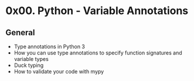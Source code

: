 # 0x00. Python - Variable Annotations

## General

- Type annotations in Python 3
- How you can use type annotations to specify function signatures and variable types
- Duck typing
- How to validate your code with mypy
